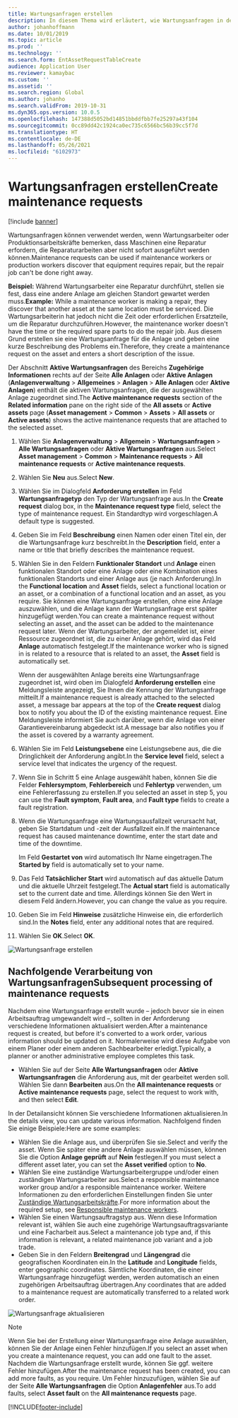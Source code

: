 ```yaml
---
title: Wartungsanfragen erstellen
description: In diesem Thema wird erläutert, wie Wartungsanfragen in der Anlagenverwaltung erstellt werden.
author: johanhoffmann
ms.date: 10/01/2019
ms.topic: article
ms.prod: ''
ms.technology: ''
ms.search.form: EntAssetRequestTableCreate
audience: Application User
ms.reviewer: kamaybac
ms.custom: ''
ms.assetid: ''
ms.search.region: Global
ms.author: johanho
ms.search.validFrom: 2019-10-31
ms.dyn365.ops.version: 10.0.5
ms.openlocfilehash: 147388d5052bd14851bbddfbb7fe25297a43f104
ms.sourcegitcommit: 0cc89dd42c1924ca0ec735c6566bc56b39cc5f7d
ms.translationtype: HT
ms.contentlocale: de-DE
ms.lasthandoff: 05/26/2021
ms.locfileid: "6102973"
---
```

# <a name="create-maintenance-requests"></a><span data-ttu-id="256f9-103">Wartungsanfragen erstellen</span><span class="sxs-lookup"><span data-stu-id="256f9-103">Create maintenance requests</span></span>

[!include [banner](../../includes/banner.md)]

 

<span data-ttu-id="256f9-104">Wartungsanfragen können verwendet werden, wenn Wartungsarbeiter oder Produktionsarbeitskräfte bemerken, dass Maschinen eine Reparatur erfordern, die Reparaturarbeiten aber nicht sofort ausgeführt werden können.</span><span class="sxs-lookup"><span data-stu-id="256f9-104">Maintenance requests can be used if maintenance workers or production workers discover that equipment requires repair, but the repair job can't be done right away.</span></span>

<span data-ttu-id="256f9-105">**Beispiel:** Während Wartungsarbeiter eine Reparatur durchführt, stellen sie fest, dass eine andere Anlage am gleichen Standort gewartet werden muss.</span><span class="sxs-lookup"><span data-stu-id="256f9-105">**Example:** While a maintenance worker is making a repair, they discover that another asset at the same location must be serviced.</span></span> <span data-ttu-id="256f9-106">Die Wartungsarbeiterin hat jedoch nicht die Zeit oder erforderlichen Ersatzteile, um die Reparatur durchzuführen.</span><span class="sxs-lookup"><span data-stu-id="256f9-106">However, the maintenance worker doesn't have the time or the required spare parts to do the repair job.</span></span> <span data-ttu-id="256f9-107">Aus diesem Grund erstellen sie eine Wartungsanfrage für die Anlage und geben eine kurze Beschreibung des Problems ein.</span><span class="sxs-lookup"><span data-stu-id="256f9-107">Therefore, they create a maintenance request on the asset and enters a short description of the issue.</span></span>

<span data-ttu-id="256f9-108">Der Abschnitt **Aktive Wartungsanfragen** des Bereichs **Zugehörige Informationen** rechts auf der Seite **Alle Anlagen** oder **Aktive Anlagen** (**Anlagenverwaltung** \> **Allgemeines** \> **Anlagen** \> **Alle Anlagen** oder **Aktive Anlagen**) enthält die aktiven Wartungsanfragen, die der ausgewählten Anlage zugeordnet sind.</span><span class="sxs-lookup"><span data-stu-id="256f9-108">The **Active maintenance requests** section of the **Related information** pane on the right side of the **All assets** or **Active assets** page (**Asset management** \> **Common** \> **Assets** \> **All assets** or **Active assets**) shows the active maintenance requests that are attached to the selected asset.</span></span>

1. <span data-ttu-id="256f9-109">Wählen Sie **Anlagenverwaltung** \> **Allgemein** \> **Wartungsanfragen** \> **Alle Wartungsanfragen** oder **Aktive Wartungsanfragen** aus.</span><span class="sxs-lookup"><span data-stu-id="256f9-109">Select **Asset management** \> **Common** \> **Maintenance requests** \> **All maintenance requests** or **Active maintenance requests**.</span></span>
2. <span data-ttu-id="256f9-110">Wählen Sie **Neu** aus.</span><span class="sxs-lookup"><span data-stu-id="256f9-110">Select **New**.</span></span>
3. <span data-ttu-id="256f9-111">Wählen Sie im Dialogfeld **Anforderung erstellen** im Feld **Wartungsanfragetyp** den Typ der Wartungsanfrage aus.</span><span class="sxs-lookup"><span data-stu-id="256f9-111">In the **Create request** dialog box, in the **Maintenance request type** field, select the type of maintenance request.</span></span> <span data-ttu-id="256f9-112">Ein Standardtyp wird vorgeschlagen.</span><span class="sxs-lookup"><span data-stu-id="256f9-112">A default type is suggested.</span></span>
4. <span data-ttu-id="256f9-113">Geben Sie im Feld **Beschreibung** einen Namen oder einen Titel ein, der die Wartungsanfrage kurz beschreibt.</span><span class="sxs-lookup"><span data-stu-id="256f9-113">In the **Description** field, enter a name or title that briefly describes the maintenance request.</span></span>
5. <span data-ttu-id="256f9-114">Wählen Sie in den Feldern **Funktionaler Standort** und **Anlage** einen funktionalen Standort oder eine Anlage oder eine Kombination eines funktionalen Standorts und einer Anlage aus (je nach Anforderung).</span><span class="sxs-lookup"><span data-stu-id="256f9-114">In the **Functional location** and **Asset** fields, select a functional location or an asset, or a combination of a functional location and an asset, as you require.</span></span> <span data-ttu-id="256f9-115">Sie können eine Wartungsanfrage erstellen, ohne eine Anlage auszuwählen, und die Anlage kann der Wartungsanfrage erst später hinzugefügt werden.</span><span class="sxs-lookup"><span data-stu-id="256f9-115">You can create a maintenance request without selecting an asset, and the asset can be added to the maintenance request later.</span></span> <span data-ttu-id="256f9-116">Wenn der Wartungsarbeiter, der angemeldet ist, einer Ressource zugeordnet ist, die zu einer Anlage gehört, wird das Feld **Anlage** automatisch festgelegt.</span><span class="sxs-lookup"><span data-stu-id="256f9-116">If the maintenance worker who is signed in is related to a resource that is related to an asset, the **Asset** field is automatically set.</span></span>

    <span data-ttu-id="256f9-117">Wenn der ausgewählten Anlage bereits eine Wartungsanfrage zugeordnet ist, wird oben im Dialogfeld **Anforderung erstellen** eine Meldungsleiste angezeigt, Sie Ihnen die Kennung der Wartungsanfrage mitteilt.</span><span class="sxs-lookup"><span data-stu-id="256f9-117">If a maintenance request is already attached to the selected asset, a message bar appears at the top of the **Create request** dialog box to notify you about the ID of the existing maintenance request.</span></span> <span data-ttu-id="256f9-118">Eine Meldungsleiste informiert Sie auch darüber, wenn die Anlage von einer Garantievereinbarung abgedeckt ist.</span><span class="sxs-lookup"><span data-stu-id="256f9-118">A message bar also notifies you if the asset is covered by a warranty agreement.</span></span>

6. <span data-ttu-id="256f9-119">Wählen Sie im Feld **Leistungsebene** eine Leistungsebene aus, die die Dringlichkeit der Anforderung angibt.</span><span class="sxs-lookup"><span data-stu-id="256f9-119">In the **Service level** field, select a service level that indicates the urgency of the request.</span></span>
7. <span data-ttu-id="256f9-120">Wenn Sie in Schritt 5 eine Anlage ausgewählt haben, können Sie die Felder **Fehlersymptom**, **Fehlerbereich** und **Fehlertyp** verwenden, um eine Fehlererfassung zu erstellen.</span><span class="sxs-lookup"><span data-stu-id="256f9-120">If you selected an asset in step 5, you can use the **Fault symptom**, **Fault area**, and **Fault type** fields to create a fault registration.</span></span>
8. <span data-ttu-id="256f9-121">Wenn die Wartungsanfrage eine Wartungsausfallzeit verursacht hat, geben Sie Startdatum und -zeit der Ausfallzeit ein.</span><span class="sxs-lookup"><span data-stu-id="256f9-121">If the maintenance request has caused maintenance downtime, enter the start date and time of the downtime.</span></span>

    <span data-ttu-id="256f9-122">Im Feld **Gestartet von** wird automatisch Ihr Name eingetragen.</span><span class="sxs-lookup"><span data-stu-id="256f9-122">The **Started by** field is automatically set to your name.</span></span>

10. <span data-ttu-id="256f9-123">Das Feld **Tatsächlicher Start** wird automatisch auf das aktuelle Datum und die aktuelle Uhrzeit festgelegt.</span><span class="sxs-lookup"><span data-stu-id="256f9-123">The **Actual start** field is automatically set to the current date and time.</span></span> <span data-ttu-id="256f9-124">Allerdings können Sie den Wert in diesem Feld ändern.</span><span class="sxs-lookup"><span data-stu-id="256f9-124">However, you can change the value as you require.</span></span>
11. <span data-ttu-id="256f9-125">Geben Sie im Feld **Hinweise** zusätzliche Hinweise ein, die erforderlich sind.</span><span class="sxs-lookup"><span data-stu-id="256f9-125">In the **Notes** field, enter any additional notes that are required.</span></span>
12. <span data-ttu-id="256f9-126">Wählen Sie **OK**.</span><span class="sxs-lookup"><span data-stu-id="256f9-126">Select **OK**.</span></span>

![Wartungsanfrage erstellen](media/03-manage-maintenance-requests.png)

## <a name="subsequent-processing-of-maintenance-requests"></a><span data-ttu-id="256f9-128">Nachfolgende Verarbeitung von Wartungsanfragen</span><span class="sxs-lookup"><span data-stu-id="256f9-128">Subsequent processing of maintenance requests</span></span>

<span data-ttu-id="256f9-129">Nachdem eine Wartungsanfrage erstellt wurde – jedoch bevor sie in einen Arbeitsauftrag umgewandelt wird –, sollten in der Anforderung verschiedene Informationen aktualisiert werden.</span><span class="sxs-lookup"><span data-stu-id="256f9-129">After a maintenance request is created, but before it's converted to a work order, various information should be updated on it.</span></span> <span data-ttu-id="256f9-130">Normalerweise wird diese Aufgabe von einem Planer oder einem anderen Sachbearbeiter erledigt.</span><span class="sxs-lookup"><span data-stu-id="256f9-130">Typically, a planner or another administrative employee completes this task.</span></span>

- <span data-ttu-id="256f9-131">Wählen Sie auf der Seite **Alle Wartungsanfragen** oder **Aktive Wartungsanfragen** die Anforderung aus, mit der gearbeitet werden soll. Wählen Sie dann **Bearbeiten** aus.</span><span class="sxs-lookup"><span data-stu-id="256f9-131">On the **All maintenance requests** or **Active maintenance requests** page, select the request to work with, and then select **Edit**.</span></span>

<span data-ttu-id="256f9-132">In der Detailansicht können Sie verschiedene Informationen aktualisieren.</span><span class="sxs-lookup"><span data-stu-id="256f9-132">In the details view, you can update various information.</span></span> <span data-ttu-id="256f9-133">Nachfolgend finden Sie einige Beispiele:</span><span class="sxs-lookup"><span data-stu-id="256f9-133">Here are some examples:</span></span>

- <span data-ttu-id="256f9-134">Wählen Sie die Anlage aus, und überprüfen Sie sie.</span><span class="sxs-lookup"><span data-stu-id="256f9-134">Select and verify the asset.</span></span> <span data-ttu-id="256f9-135">Wenn Sie später eine andere Anlage auswählen müssen, können Sie die Option **Anlage geprüft** auf **Nein** festlegen.</span><span class="sxs-lookup"><span data-stu-id="256f9-135">If you must select a different asset later, you can set the **Asset verified** option to **No**.</span></span>
- <span data-ttu-id="256f9-136">Wählen Sie eine zuständige Wartungsarbeitergruppe und/oder einen zuständigen Wartungsarbeiter aus.</span><span class="sxs-lookup"><span data-stu-id="256f9-136">Select a responsible maintenance worker group and/or a responsible maintenance worker.</span></span> <span data-ttu-id="256f9-137">Weitere Informationen zu den erforderlichen Einstellungen finden Sie unter [Zuständige Wartungsarbeitskräfte](../setup-for-maintenance-requests/responsible-workers.md).</span><span class="sxs-lookup"><span data-stu-id="256f9-137">For more information about the required setup, see [Responsible maintenance workers](../setup-for-maintenance-requests/responsible-workers.md).</span></span>
- <span data-ttu-id="256f9-138">Wählen Sie einen Wartungsauftragstyp aus. Wenn diese Information relevant ist, wählen Sie auch eine zugehörige Wartungsauftragsvariante und eine Facharbeit aus.</span><span class="sxs-lookup"><span data-stu-id="256f9-138">Select a maintenance job type and, if this information is relevant, a related maintenance job variant and a job trade.</span></span>
- <span data-ttu-id="256f9-139">Geben Sie in den Feldern **Breitengrad** und **Längengrad** die geografischen Koordinaten ein.</span><span class="sxs-lookup"><span data-stu-id="256f9-139">In the **Latitude** and **Longitude** fields, enter geographic coordinates.</span></span> <span data-ttu-id="256f9-140">Sämtliche Koordinaten, die einer Wartungsanfrage hinzugefügt werden, werden automatisch an einen zugehörigen Arbeitsauftrag übertragen.</span><span class="sxs-lookup"><span data-stu-id="256f9-140">Any coordinates that are added to a maintenance request are automatically transferred to a related work order.</span></span> 

![Wartungsanfrage aktualisieren](media/04-manage-maintenance-requests.png)

> [!NOTE]
> <span data-ttu-id="256f9-142">Wenn Sie bei der Erstellung einer Wartungsanfrage eine Anlage auswählen, können Sie der Anlage einen Fehler hinzufügen.</span><span class="sxs-lookup"><span data-stu-id="256f9-142">If you select an asset when you create a maintenance request, you can add one fault to the asset.</span></span> <span data-ttu-id="256f9-143">Nachdem die Wartungsanfrage erstellt wurde, können Sie ggf. weitere Fehler hinzufügen.</span><span class="sxs-lookup"><span data-stu-id="256f9-143">After the maintenance request has been created, you can add more faults, as you require.</span></span> <span data-ttu-id="256f9-144">Um Fehler hinzuzufügen, wählen Sie auf der Seite **Alle Wartungsanfragen** die Option **Anlagenfehler** aus.</span><span class="sxs-lookup"><span data-stu-id="256f9-144">To add faults, select **Asset fault** on the **All maintenance requests** page.</span></span>


[!INCLUDE[footer-include](../../../includes/footer-banner.md)]